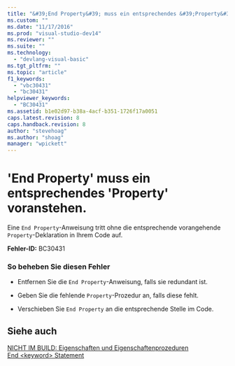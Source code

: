 ```yaml
---
title: "&#39;End Property&#39; muss ein entsprechendes &#39;Property&#39; voranstehen. | Microsoft Docs"
ms.custom: ""
ms.date: "11/17/2016"
ms.prod: "visual-studio-dev14"
ms.reviewer: ""
ms.suite: ""
ms.technology: 
  - "devlang-visual-basic"
ms.tgt_pltfrm: ""
ms.topic: "article"
f1_keywords: 
  - "vbc30431"
  - "bc30431"
helpviewer_keywords: 
  - "BC30431"
ms.assetid: b1e02d97-b38a-4acf-b351-1726f17a0051
caps.latest.revision: 8
caps.handback.revision: 8
author: "stevehoag"
ms.author: "shoag"
manager: "wpickett"
---
```

# &#39;End Property&#39; muss ein entsprechendes &#39;Property&#39; voranstehen.
Eine `End Property`\-Anweisung tritt ohne die entsprechende vorangehende `Property`\-Deklaration in Ihrem Code auf.  
  
 **Fehler\-ID:** BC30431  
  
### So beheben Sie diesen Fehler  
  
-   Entfernen Sie die `End Property`\-Anweisung, falls sie redundant ist.  
  
-   Geben Sie die fehlende `Property`\-Prozedur an, falls diese fehlt.  
  
-   Verschieben Sie `End Property` an die entsprechende Stelle im Code.  
  
## Siehe auch  
 [NICHT IM BUILD: Eigenschaften und Eigenschaftenprozeduren](http://msdn.microsoft.com/de-de/23e2a1ec-7e9d-4109-8940-c703d981077b)   
 [End \<keyword\> Statement](../../visual-basic/language-reference/statements/end-keyword-statement.md)